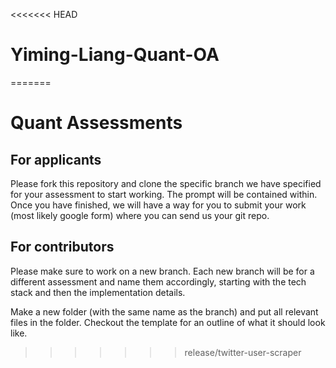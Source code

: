 <<<<<<< HEAD
# Yiming-Liang-Quant-OA
=======
# Quant Assessments

## For applicants
Please fork this repository and clone the specific branch we have specified for your assessment to start working. The prompt will be contained within. Once you have finished, we will have a way for you to submit your work (most likely google form) where you can send us your git repo. 

## For contributors
Please make sure to work on a new branch. Each new branch will be for a different assessment and name them accordingly, starting with the tech stack and then the implementation details.

Make a new folder (with the same name as the branch) and put all relevant files in the folder. Checkout the template for an outline of what it should look like.
>>>>>>> release/twitter-user-scraper



<!-- api key -->
<!-- ZBDj6lJ4Fb0yP7iHpAlgqYS0V --> 

<!-- API Key Secret -->
<!-- eEp5A2tkIRAxDy2SxXDgVZNAUK3MomC81a20nNLNaucpGiOW4r -->

<!-- bearer tokens -->
<!-- AAAAAAAAAAAAAAAAAAAAAAodZQEAAAAAUGkzpw2W%2BsKQceSFaXjrQNb2jD4%3DWxHtFPZhjz0fsvUIe6vr6dwXJUfLGODkyTH7XKm26EAtNxRqHR -->


